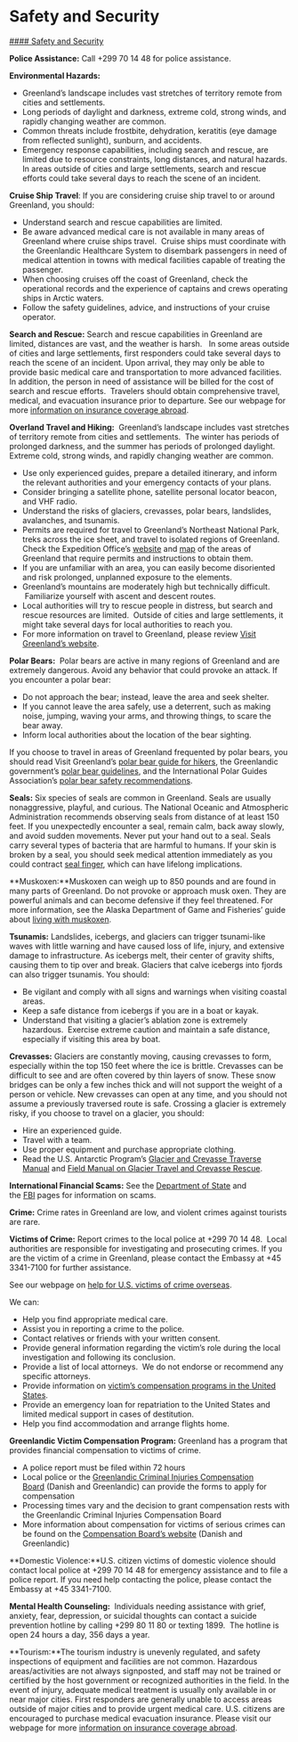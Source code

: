 # Safety and Security

[#### Safety and Security](javascript:void(0); "Safety and Security")

**Police Assistance:** Call +299 70 14 48 for police assistance.

**Environmental Hazards:**

* Greenland’s landscape includes vast stretches of territory remote from cities and settlements.
* Long periods of daylight and darkness, extreme cold, strong winds, and rapidly changing weather are common.
* Common threats include frostbite, dehydration, keratitis (eye damage from reflected sunlight), sunburn, and accidents.
* Emergency response capabilities, including search and rescue, are limited due to resource constraints, long distances, and natural hazards.  In areas outside of cities and large settlements, search and rescue efforts could take several days to reach the scene of an incident.

**Cruise Ship Travel**: If you are considering cruise ship travel to or around Greenland, you should:

* Understand search and rescue capabilities are limited.
* Be aware advanced medical care is not available in many areas of Greenland where cruise ships travel.  Cruise ships must coordinate with the Greenlandic Healthcare System to disembark passengers in need of medical attention in towns with medical facilities capable of treating the passenger.
* When choosing cruises off the coast of Greenland, check the operational records and the experience of captains and crews operating ships in Arctic waters.
* Follow the safety guidelines, advice, and instructions of your cruise operator.

**Search and Rescue:** Search and rescue capabilities in Greenland are limited, distances are vast, and the weather is harsh.   In some areas outside of cities and large settlements, first responders could take several days to reach the scene of an incident. Upon arrival, they may only be able to provide basic medical care and transportation to more advanced facilities.  In addition, the person in need of assistance will be billed for the cost of search and rescue efforts.  Travelers should obtain comprehensive travel, medical, and evacuation insurance prior to departure. See our webpage for more [information on insurance coverage abroad](https://travel.state.gov/content/travel/en/international-travel/before-you-go/your-health-abroad/Insurance_Coverage_Overseas.html).

**Overland Travel and Hiking:**  Greenland’s landscape includes vast stretches of territory remote from cities and settlements.  The winter has periods of prolonged darkness, and the summer has periods of prolonged daylight.  Extreme cold, strong winds, and rapidly changing weather are common.

* Use only experienced guides, prepare a detailed itinerary, and inform the relevant authorities and your emergency contacts of your plans.
* Consider bringing a satellite phone, satellite personal locator beacon, and VHF radio.
* Understand the risks of glaciers, crevasses, polar bears, landslides, avalanches, and tsunamis.
* Permits are required for travel to Greenland’s Northeast National Park, treks across the ice sheet, and travel to isolated regions of Greenland.  Check the Expedition Office’s [website](https://exp.gl/) and [map](https://exp.gl/media/b5b84110-343b-4ba2-a432-786ced360fd0/PEWFYQ/map-large.png) of the areas of Greenland that require permits and instructions to obtain them.
* If you are unfamiliar with an area, you can easily become disoriented and risk prolonged, unplanned exposure to the elements.
* Greenland’s mountains are moderately high but technically difficult.  Familiarize yourself with ascent and descent routes.
* Local authorities will try to rescue people in distress, but search and rescue resources are limited.  Outside of cities and large settlements, it might take several days for local authorities to reach you.
* For more information on travel to Greenland, please review [Visit Greenland’s website](https://visitgreenland.com/).

**Polar Bears:**  Polar bears are active in many regions of Greenland and are extremely dangerous. Avoid any behavior that could provoke an attack. If you encounter a polar bear:

* Do not approach the bear; instead, leave the area and seek shelter.
* If you cannot leave the area safely, use a deterrent, such as making noise, jumping, waving your arms, and throwing things, to scare the bear away.
* Inform local authorities about the location of the bear sighting.

If you choose to travel in areas of Greenland frequented by polar bears, you should read Visit Greenland’s [polar bear guide for hikers](https://visitgreenland.com/wp-content/uploads/2018/03/Infographic-Encountering-polar-bear-while-hiking-in-Greenland-by-Visit-Greenland.pdf), the Greenlandic government’s [polar bear guidelines](https://visitgreenland.com/wp-content/uploads/2016/06/Final-Guidelines-for-encounters-with-polar-bears.pdf), and the International Polar Guides Association’s [polar bear safety recommendations](https://polarguides.org/uploads/general/recommendations/IPGA-Polar-Bear-Safety-Recommendations.pdf).

**Seals:** Six species of seals are common in Greenland. Seals are usually nonaggressive, playful, and curious. The National Oceanic and Atmospheric Administration recommends observing seals from distance of at least 150 feet. If you unexpectedly encounter a seal, remain calm, back away slowly, and avoid sudden movements. Never put your hand out to a seal. Seals carry several types of bacteria that are harmful to humans. If your skin is broken by a seal, you should seek medical attention immediately as you could contract [seal finger](https://www.gi.alaska.edu/alaska-science-forum/seal-finger), which can have lifelong implications.

**Muskoxen:**Muskoxen can weigh up to 850 pounds and are found in many parts of Greenland. Do not provoke or approach musk oxen. They are powerful animals and can become defensive if they feel threatened. For more information, see the Alaska Department of Game and Fisheries’ guide about [living with muskoxen](https://www.adfg.alaska.gov/index.cfm?adfg=livewith.muskoxen).

**Tsunamis:** Landslides, icebergs, and glaciers can trigger tsunami-like waves with little warning and have caused loss of life, injury, and extensive damage to infrastructure. As icebergs melt, their center of gravity shifts, causing them to tip over and break. Glaciers that calve icebergs into fjords can also trigger tsunamis. You should:

* Be vigilant and comply with all signs and warnings when visiting coastal areas.
* Keep a safe distance from icebergs if you are in a boat or kayak.
* Understand that visiting a glacier’s ablation zone is extremely hazardous.  Exercise extreme caution and maintain a safe distance, especially if visiting this area by boat.

**Crevasses:** Glaciers are constantly moving, causing crevasses to form, especially within the top 150 feet where the ice is brittle. Crevasses can be difficult to see and are often covered by thin layers of snow. These snow bridges can be only a few inches thick and will not support the weight of a person or vehicle. New crevasses can open at any time, and you should not assume a previously traversed route is safe. Crossing a glacier is extremely risky, if you choose to travel on a glacier, you should:

* Hire an experienced guide.
* Travel with a team.
* Use proper equipment and purchase appropriate clothing.
* Read the U.S. Antarctic Program’s [Glacier and Crevasse Traverse Manual](https://www.nsf.gov/geo/opp/ail/reading_docs/science/Glacier-Crevasse%20Rescue%20Manual_2019%5b26%5d.pdf) and [Field Manual on Glacier Travel and Crevasse Rescue](http://www.usap.gov/travelanddeployment/documents/FieldManual-Chapt18GlacierTravelandCrevasse.pdf).

**International Financial Scams:** See the [Department of State](http://travel.state.gov/content/passports/english/emergencies/scams.html) and the [FBI](https://www.fbi.gov/how-we-can-help-you/scams-and-safety/common-scams-and-crimes) pages for information on scams.

**Crime:** Crime rates in Greenland are low, and violent crimes against tourists are rare.

**Victims of Crime:** Report crimes to the local police at +299 70 14 48.  Local authorities are responsible for investigating and prosecuting crimes. If you are the victim of a crime in Greenland, please contact the Embassy at +45 3341-7100 for further assistance.

See our webpage on [help for U.S. victims of crime overseas](https://travel.state.gov/content/travel/en/international-travel/emergencies/crime.html).   
  
We can:

* Help you find appropriate medical care.
* Assist you in reporting a crime to the police.
* Contact relatives or friends with your written consent.
* Provide general information regarding the victim’s role during the local investigation and following its conclusion.
* Provide a list of local attorneys.  We do not endorse or recommend any specific attorneys.
* Provide information on [victim’s compensation programs in the United States](https://travel.state.gov/content/travel/en/international-travel/emergencies/crime.html).
* Provide an emergency loan for repatriation to the United States and limited medical support in cases of destitution.
* Help you find accommodation and arrange flights home.

**Greenlandic Victim Compensation Program:** Greenland has a program that provides financial compensation to victims of crime.

* A police report must be filed within 72 hours
* Local police or the [Greenlandic Criminal Injuries Compensation Board](https://domstol.dk/groenland/erstatningsnaevnet/) (Danish and Greenlandic) can provide the forms to apply for compensation
* Processing times vary and the decision to grant compensation rests with the Greenlandic Criminal Injuries Compensation Board
* More information about compensation for victims of serious crimes can be found on the [Compensation Board’s website](https://domstol.dk/groenland/erstatningsnaevnet/) (Danish and Greenlandic)

**Domestic Violence:**U.S. citizen victims of domestic violence should contact local police at +299 70 14 48 for emergency assistance and to file a police report. If you need help contacting the police, please contact the Embassy at +45 3341-7100.

**Mental Health Counseling:**  Individuals needing assistance with grief, anxiety, fear, depression, or suicidal thoughts can contact a suicide prevention hotline by calling +299 80 11 80 or texting 1899.  The hotline is open 24 hours a day, 356 days a year.

**Tourism:**The tourism industry is unevenly regulated, and safety inspections of equipment and facilities are not common. Hazardous areas/activities are not always signposted, and staff may not be trained or certified by the host government or recognized authorities in the field. In the event of injury, adequate medical treatment is usually only available in or near major cities. First responders are generally unable to access areas outside of major cities and to provide urgent medical care. U.S. citizens are encouraged to purchase medical evacuation insurance. Please visit our webpage for more [information on insurance coverage abroad](https://travel.state.gov/content/travel/en/international-travel/before-you-go/your-health-abroad/Insurance_Coverage_Overseas.html).